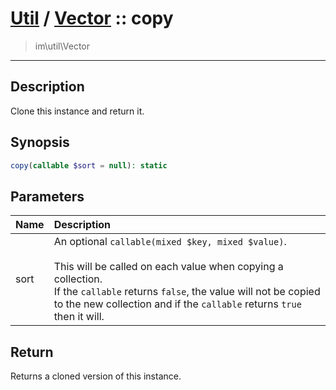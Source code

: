 # [Util](Util.md) / [Vector](Util-Vector.md) :: copy
 > im\util\Vector
____

## Description
Clone this instance and return it.

## Synopsis
```php
copy(callable $sort = null): static
```

## Parameters
| Name | Description |
| :--- | :---------- |
| sort | An optional `callable(mixed $key, mixed $value)`.<br /><br />This will be called on each value when copying a collection.<br />If the `callable` returns `false`, the value will not be copied<br />to the new collection and if the `callable` returns `true` then it will. |

## Return
Returns a cloned version of this instance.
